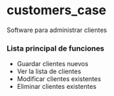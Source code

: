 # customers_case

Software para administrar clientes

### Lista principal de funciones
* Guardar clientes nuevos
* Ver la lista de clientes
* Modificar clientes existentes
* Eliminar clientes existentes
